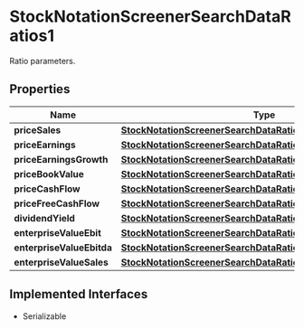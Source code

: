 

# StockNotationScreenerSearchDataRatios1

Ratio parameters.

## Properties

Name | Type | Description | Notes
------------ | ------------- | ------------- | -------------
**priceSales** | [**StockNotationScreenerSearchDataRatios1PriceSales**](StockNotationScreenerSearchDataRatios1PriceSales.md) |  |  [optional]
**priceEarnings** | [**StockNotationScreenerSearchDataRatios1PriceEarnings**](StockNotationScreenerSearchDataRatios1PriceEarnings.md) |  |  [optional]
**priceEarningsGrowth** | [**StockNotationScreenerSearchDataRatios1PriceEarningsGrowth**](StockNotationScreenerSearchDataRatios1PriceEarningsGrowth.md) |  |  [optional]
**priceBookValue** | [**StockNotationScreenerSearchDataRatios1PriceBookValue**](StockNotationScreenerSearchDataRatios1PriceBookValue.md) |  |  [optional]
**priceCashFlow** | [**StockNotationScreenerSearchDataRatios1PriceCashFlow**](StockNotationScreenerSearchDataRatios1PriceCashFlow.md) |  |  [optional]
**priceFreeCashFlow** | [**StockNotationScreenerSearchDataRatios1PriceFreeCashFlow**](StockNotationScreenerSearchDataRatios1PriceFreeCashFlow.md) |  |  [optional]
**dividendYield** | [**StockNotationScreenerSearchDataRatios1DividendYield**](StockNotationScreenerSearchDataRatios1DividendYield.md) |  |  [optional]
**enterpriseValueEbit** | [**StockNotationScreenerSearchDataRatios1EnterpriseValueEbit**](StockNotationScreenerSearchDataRatios1EnterpriseValueEbit.md) |  |  [optional]
**enterpriseValueEbitda** | [**StockNotationScreenerSearchDataRatios1EnterpriseValueEbitda**](StockNotationScreenerSearchDataRatios1EnterpriseValueEbitda.md) |  |  [optional]
**enterpriseValueSales** | [**StockNotationScreenerSearchDataRatios1EnterpriseValueSales**](StockNotationScreenerSearchDataRatios1EnterpriseValueSales.md) |  |  [optional]


## Implemented Interfaces

* Serializable


